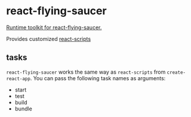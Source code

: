 # react-flying-saucer

[Runtime toolkit for react-flying-saucer.](https://github.com/d3dc/react-flying-saucer)

Provides customized [react-scripts](https://github.com/facebook/create-react-app#readme)

## tasks

`react-flying-saucer` works the same way as `react-scripts` from `create-react-app`. You can pass the following task names as arguments:

- start
- test
- build
- bundle
